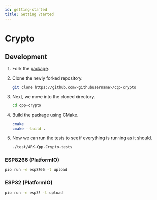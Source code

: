 ```yaml
---
id: getting-started
title: Getting Started
---
```


# Crypto

## Development

1. Fork the [package](https://github.com/ARKEcosystem/cpp-crypto).
2. Clone the newly forked repository.

   ```bash
   git clone https://github.com/<githubusername>/cpp-crypto
   ```

3. Next, we move into the cloned directory.

   ```bash
   cd cpp-crypto
   ```

4. Build the package using CMake.

   ```bash
   cmake
   cmake --build .
   ```

5. Now we can run the tests to see if everything is running as it should.

   ```bash
   ./test/ARK-Cpp-Crypto-tests
   ```

### ESP8266 \(PlatformIO\)

```bash
pio run -e esp8266 -t upload
```

### ESP32 \(PlatformIO\)

```bash
pio run -e esp32 -t upload
```

